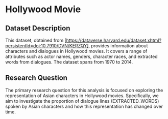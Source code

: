 # Hollywood Movie

## Dataset Description

This dataset, obtained from [https://dataverse.harvard.edu/dataset.xhtml?persistentId=doi:10.7910/DVN/KERZQY], provides information about characters and dialogues in Hollywood movies. It covers a range of attributes such as actor names, genders, character races, and extracted words from dialogues. The dataset spans from 1970 to 2014.

## Research Question

The primary research question for this analysis is focused on exploring the representation of Asian characters in Hollywood movies. Specifically, we aim to investigate the proportion of dialogue lines (EXTRACTED_WORDS) spoken by Asian characters and how this representation has changed over time.

